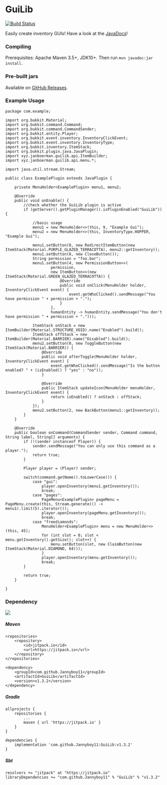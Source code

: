 # GuiLib

[![Build Status](https://travis-ci.org/Jannyboy11/GuiLib.svg?branch=master)](https://travis-ci.org/Jannyboy11/GuiLib)

Easily create inventory GUIs! Have a look at the [JavaDocs](https://jitpack.io/com/github/Jannyboy11/GuiLib/v1.3.2/javadoc)!

### Compiling

Prerequisites: Apache Maven 3.5+, JDK10+.
Then run `mvn javadoc:jar install`.

### Pre-built jars

Available on [GitHub Releases](https://github.com/Jannyboy11/GuiLib/releases).

### Example Usage
```
package com.example;

import org.bukkit.Material;
import org.bukkit.command.Command;
import org.bukkit.command.CommandSender;
import org.bukkit.entity.Player;
import org.bukkit.event.inventory.InventoryClickEvent;
import org.bukkit.event.inventory.InventoryType;
import org.bukkit.inventory.ItemStack;
import org.bukkit.plugin.java.JavaPlugin;
import xyz.janboerman.guilib.api.ItemBuilder;
import xyz.janboerman.guilib.api.menu.*;

import java.util.stream.Stream;

public class ExamplePlugin extends JavaPlugin {

    private MenuHolder<ExamplePlugin> menu1, menu2;

    @Override
    public void onEnable() {
        //check whether the GuiLib plugin is active
        if (getServer().getPluginManager().isPluginEnabled("GuiLib")) {

            //basic usage
            menu1 = new MenuHolder<>(this, 9, "Example Gui");
            menu2 = new MenuHolder<>(this, InventoryType.HOPPER, "Example Gui");

            menu1.setButton(0, new RedirectItemButton(new ItemStack(Material.PURPLE_GLAZED_TERRACOTTA), menu2::getInventory));
            menu1.setButton(8, new CloseButton());
            String permission = "foo.bar";
            menu1.setButton(4, new PermissionButton<>(
                    permission,
                    new ItemButton<>(new ItemStack(Material.GREEN_GLAZED_TERRACOTTA)) {
                        @Override
                        public void onClick(MenuHolder holder, InventoryClickEvent event) {
                            event.getWhoClicked().sendMessage("You have permission " + permission + ".");
                        }
                    },
                    humanEntity -> humanEntity.sendMessage("You don't have permission " + permission + ".")));

            ItemStack onStack = new ItemBuilder(Material.STRUCTURE_VOID).name("Enabled").build();
            ItemStack offStack = new ItemBuilder(Material.BARRIER).name("Disabled").build();
            menu2.setButton(0, new ToggleButton(new ItemStack(Material.BARRIER)) {
                @Override
                public void afterToggle(MenuHolder holder, InventoryClickEvent event) {
                    event.getWhoClicked().sendMessage("Is the button enabled? " + (isEnabled() ? "yes" : "no"));
                }

                @Override
                public ItemStack updateIcon(MenuHolder menuHolder, InventoryClickEvent event) {
                    return isEnabled() ? onStack : offStack;
                }
            });
            menu2.setButton(2, new BackButton(menu1::getInventory));
        }
    }

    @Override
    public boolean onCommand(CommandSender sender, Command command, String label, String[] arguments) {
        if (!(sender instanceof Player)) {
            sender.sendMessage("You can only use this command as a player.");
            return true;
        }

        Player player = (Player) sender;

        switch(command.getName().toLowerCase()) {
            case "gui":
                player.openInventory(menu1.getInventory());
                break;
            case "pages":
                PageMenu<ExamplePlugin> pageMenu = PageMenu.create(this, Stream.generate(() -> menu1).limit(5).iterator());
                player.openInventory(pageMenu.getInventory());
                break;
            case "freediamonds":
                MenuHolder<ExamplePlugin> menu = new MenuHolder<>(this, 45);
                for (int slot = 0; slot < menu.getInventory().getSize(); slot++) {
                    menu.setButton(slot, new ClaimButton(new ItemStack(Material.DIAMOND, 64)));
                }
                player.openInventory(menu.getInventory());
                break;
        }

        return true;
    }

}
```

### Dependency

[![](https://jitpack.io/v/Jannyboy11/GuiLib.svg)](https://jitpack.io/#Jannyboy11/GuiLib)

##### Maven

	<repositories>
		<repository>
		    <id>jitpack.io</id>
		    <url>https://jitpack.io</url>
		</repository>
	</repositories>
	
	<dependency>
	    <groupId>com.github.Jannyboy11</groupId>
	    <artifactId>GuiLib</artifactId>
	    <version>v1.3.2</version>
	</dependency>	

##### Gradle

	allprojects {
		repositories {
			...
			maven { url 'https://jitpack.io' }
		}
	}
	
	dependencies {
    	implementation 'com.github.Jannyboy11:GuiLib:v1.3.2'
    }

##### Sbt

    resolvers += "jitpack" at "https://jitpack.io"
    libraryDependencies += "com.github.Jannyboy11" % "GuiLib" % "v1.3.2"	
